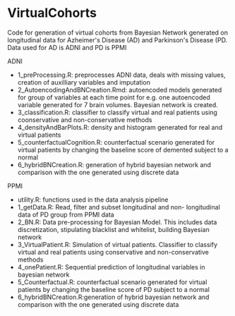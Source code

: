 # VirtualCohorts
Code for generation of virtual cohorts from Bayesian Network generated on longitudinal data for Azheimer's Disease (AD) and Parkinson's Disease (PD.
Data used for AD is ADNI and PD is PPMI

ADNI
* 1_preProcessing.R: preprocesses ADNI data, deals with missing values, creation of auxilliary variables and imputation
* 2_AutoencodingAndBNCreation.Rmd: autoencoded models generated for group of variables at each time point for e.g. one autoencoded variable generated for 7 brain volumes. Bayesian network is created.
* 3_classification.R: classifier to classify virtual and real patients using coonservative and non-conservative methods
* 4_densityAndBarPlots.R: density and histogram generated for real and virtual patients 
* 5_counterfactualCognition.R: counterfactual scenario generated for virtual patients by changing the baseline score of demented subject to a normal
* 6_hybridBNCreation.R: generation of hybrid bayesian network and comparison with the one generated using discrete data


PPMI 

* utility.R: functions used in the data analysis pipeline
* 1_getData.R: Read, filter and subset longitudinal and non- longitudinal data of PD group from PPMI data
* 2_BN.R: Data pre-processing for Bayesian Model. This includes data discretization, stipulating blacklist and         whitelist, building Bayesian network
* 3_VirtualPatient.R: Simulation of virtual patients. Classifier to classify virtual and real patients using conservative and non-conservative methods
* 4_onePatient.R: Sequential prediction of longitudinal variables in bayesian network
* 5_Counterfactual.R: counterfactual scenario generated for virtual patients by changing the baseline score of PD subject to a normal
* 6_hybridBNCreation.R:generation of hybrid bayesian network and comparison with the one generated using discrete data

